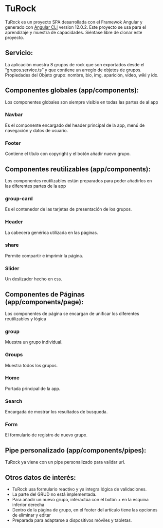 # TuRock

TuRock es un proyecto SPA desarrollada con el Framewok Angular y generado con [Angular CLI](https://github.com/angular/angular-cli) version 12.0.2. Este proyecto se usa para el aprendizaje y muestra de capacidades. Siéntase libre de clonar este proyecto.

## Servicio:
La aplicación muestra 8 grupos de rock que son exportados desde el “grupos.service.ts” y que contiene un arreglo de objetos de grupos.
Propiedades del Objeto grupo: nombre, bio, img, aparición, vídeo, wiki y idx.

## Componentes globales (app/components):
Los componentes globales son siempre visible en todas las partes de al app
### Navbar
Es el componente encargado del header principal de la app, menú de navegación y datos de usuario.
### Footer
Contiene el título con copyright y el botón añadir nuevo grupo.


## Componentes reutilizables (app/components):
Los componentes reutilizables están preparados para poder añadirlos en las diferentes partes de la app
### group-card
Es el contenedor de las tarjetas de presentación de los grupos. 
### Header
La cabecera genérica utilizada en las páginas.
### share 
Permite compartir e imprimir la página.
### Slider
Un deslizador hecho en css.


## Componentes de Páginas (app/components/page):
Los componentes de página se encargan de unificar los diferentes reutilizables y lógica
### group
Muestra un grupo individual.
### Groups
Muestra todos los grupos.
### Home
Portada principal de la app.
### Search
Encargada de mostrar los resultados de busqueda. 
### Form
El formulario de registro de nuevo grupo.

## Pipe personalizado (app/components/pipes):

TuRock ya viene con un pipe personalizado para validar url.

## Otros datos de interés:

- TuRock usa formulario reactivo y ya integra lógica de validaciones.
- La parte del GRUD no está implementada.
- Para añadir un nuevo grupo, interactúa con el botón + en la esquina inferior derecha
- Dentro de la página de grupo, en el footer del artículo tiene las opciones de eliminar y editar 
- Preparada para adaptarse a dispositivos móviles y tabletas.

